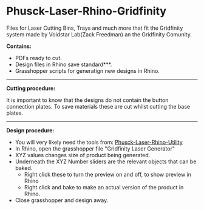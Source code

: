 # Phusck-Laser-Rhino-Gridfinity
Files for Laser Cutting Bins, Trays and much more that fit the Gridfinity system made by Voidstar Lab(Zack Freedman) an the Gridfinity Comunity.

**Contains:** 
- PDFs ready to cut.
- Design files in Rhino save standard***.
- Grasshopper scripts for generatign new designs in Rhino.
---
**Cutting procedure:**

It is important to know that the designs do not contain the button connection plates. To save materials these are cut whilst cutting the base plates.

---
**Design procedure:**

- You will very likely need the tools from: [Phusck-Laser-Rhino-Utility](https://github.com/Phusck/Phusck-Laser-Rhino-Utility)
- In Rhino, open the grasshopper file "Gridfinity Laser Generator"
- XYZ values changes size of product being generated.
- Underneath the XYZ Number sliders are the relevant objects that can be baked.
  - Right click these to turn the preview on and off, to show preview in Rhino
  - Right click and bake to make an actual version of the product in Rhino.
- Close grasshopper and design away.

